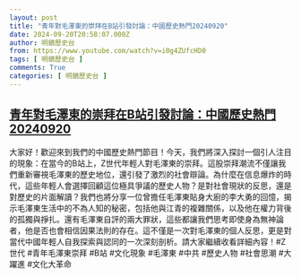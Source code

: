 ```yaml
---
layout: post
title: "青年對毛澤東的崇拜在B站引發討論：中國歷史熱門20240920"
date: 2024-09-20T20:58:07.000Z
author: 明鏡歷史台
from: https://www.youtube.com/watch?v=i0g4ZUfcHD0
tags: [ 明鏡歷史台 ]
comments: True
categories: [ 明鏡歷史台 ]
---
```

<!--1726865887000-->
[青年對毛澤東的崇拜在B站引發討論：中國歷史熱門20240920](https://www.youtube.com/watch?v=i0g4ZUfcHD0)
------

<div>
大家好！歡迎來到我們的中國歷史熱門節目！今天，我們將深入探討一個引人注目的現象：在當今的B站上，Z世代年輕人對毛澤東的崇拜。這股崇拜潮流不僅讓我們重新審視毛澤東的歷史地位，還引發了激烈的社會辯論。為什麼在信息爆炸的時代，這些年輕人會選擇回顧這位極具爭議的歷史人物？是對社會現狀的反思，還是對歷史的片面解讀？我們也將分享一位曾擔任毛澤東貼身大廚的李大勇的回憶，揭示毛澤東生活中的不為人知的秘密，包括他與江青的複雜關係，以及他在權力背後的孤獨與掙扎。還有毛澤東自評的兩大罪狀，這些都讓我們思考即使身為無神論者，他是否也會相信因果法則的存在。這不僅是一次對毛澤東的個人反思，更是對當代中國年輕人自我探索與認同的一次深刻剖析。請大家繼續收看詳細內容！#Z世代 #青年毛澤東崇拜 #B站 #文化現象 #毛澤東 #中共 #歷史人物 #社會思潮 #大躍進 #文化大革命
</div>
